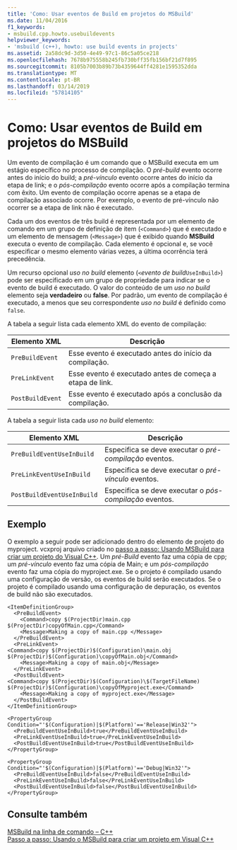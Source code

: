 ```yaml
---
title: 'Como: Usar eventos de Build em projetos do MSBuild'
ms.date: 11/04/2016
f1_keywords:
- msbuild.cpp.howto.usebuildevents
helpviewer_keywords:
- 'msbuild (c++), howto: use build events in projects'
ms.assetid: 2a58dc9d-3d50-4e49-97c1-86c5a05ce218
ms.openlocfilehash: 7678b975558b245fb730bff35fb156bf21d7f895
ms.sourcegitcommit: 8105b7003b89b73b4359644ff4281e1595352dda
ms.translationtype: MT
ms.contentlocale: pt-BR
ms.lasthandoff: 03/14/2019
ms.locfileid: "57814105"
---
```

# <a name="how-to-use-build-events-in-msbuild-projects"></a>Como: Usar eventos de Build em projetos do MSBuild

Um evento de compilação é um comando que o MSBuild executa em um estágio específico no processo de compilação. O *pré-build* evento ocorre antes do início do build; a *pré-vínculo* evento ocorre antes do início da etapa de link; e o *pós-compilação* evento ocorre após a compilação termina com êxito. Um evento de compilação ocorre apenas se a etapa de compilação associado ocorre. Por exemplo, o evento de pré-vínculo não ocorrer se a etapa de link não é executado.

Cada um dos eventos de três build é representada por um elemento de comando em um grupo de definição de item (`<Command>`) que é executado e um elemento de mensagem (`<Message>`) que é exibido quando **MSBuild** executa o evento de compilação. Cada elemento é opcional e, se você especificar o mesmo elemento várias vezes, a última ocorrência terá precedência.

Um recurso opcional *uso no build* elemento (`<`*evento de build*`UseInBuild>`) pode ser especificado em um grupo de propriedade para indicar se o evento de build é executado. O valor do conteúdo de um *uso no build* elemento seja **verdadeiro** ou **false**. Por padrão, um evento de compilação é executado, a menos que seu correspondente *uso no build* é definido como `false`.

A tabela a seguir lista cada elemento XML do evento de compilação:

|Elemento XML|Descrição|
|-----------------|-----------------|
|`PreBuildEvent`|Esse evento é executado antes do início da compilação.|
|`PreLinkEvent`|Esse evento é executado antes de começa a etapa de link.|
|`PostBuildEvent`|Esse evento é executado após a conclusão da compilação.|

A tabela a seguir lista cada *uso no build* elemento:

|Elemento XML|Descrição|
|-----------------|-----------------|
|`PreBuildEventUseInBuild`|Especifica se deve executar o *pré-compilação* eventos.|
|`PreLinkEventUseInBuild`|Especifica se deve executar o *pré-vínculo* eventos.|
|`PostBuildEventUseInBuild`|Especifica se deve executar o *pós-compilação* eventos.|

## <a name="example"></a>Exemplo

O exemplo a seguir pode ser adicionado dentro do elemento de projeto do myproject. vcxproj arquivo criado no [passo a passo: Usando MSBuild para criar um projeto do Visual C++](walkthrough-using-msbuild-to-create-a-visual-cpp-project.md). Um *pré-Build* evento faz uma cópia de cpp; um *pré-vínculo* evento faz uma cópia de Main; e um *pós-compilação* evento faz uma cópia do myproject.exe. Se o projeto é compilado usando uma configuração de versão, os eventos de build serão executados. Se o projeto é compilado usando uma configuração de depuração, os eventos de build não são executados.

```
<ItemDefinitionGroup>
  <PreBuildEvent>
    <Command>copy $(ProjectDir)main.cpp $(ProjectDir)copyOfMain.cpp</Command>
    <Message>Making a copy of main.cpp </Message>
  </PreBuildEvent>
  <PreLinkEvent>
<Command>copy $(ProjectDir)$(Configuration)\main.obj $(ProjectDir)$(Configuration)\copyOfMain.obj</Command>
    <Message>Making a copy of main.obj</Message>
  </PreLinkEvent>
  <PostBuildEvent>
<Command>copy $(ProjectDir)$(Configuration)\$(TargetFileName) $(ProjectDir)$(Configuration)\copyOfMyproject.exe</Command>
    <Message>Making a copy of myproject.exe</Message>
  </PostBuildEvent>
</ItemDefinitionGroup>

<PropertyGroup Condition="'$(Configuration)|$(Platform)'=='Release|Win32'">
  <PreBuildEventUseInBuild>true</PreBuildEventUseInBuild>
  <PreLinkEventUseInBuild>true</PreLinkEventUseInBuild>
  <PostBuildEventUseInBuild>true</PostBuildEventUseInBuild>
</PropertyGroup>

<PropertyGroup Condition="'$(Configuration)|$(Platform)'=='Debug|Win32'">
  <PreBuildEventUseInBuild>false</PreBuildEventUseInBuild>
  <PreLinkEventUseInBuild>false</PreLinkEventUseInBuild>
  <PostBuildEventUseInBuild>false</PostBuildEventUseInBuild>
</PropertyGroup>
```

## <a name="see-also"></a>Consulte também

[MSBuild na linha de comando – C++](msbuild-visual-cpp.md)<br/>
[Passo a passo: Usando o MSBuild para criar um projeto em Visual C++](walkthrough-using-msbuild-to-create-a-visual-cpp-project.md)
